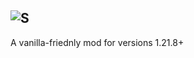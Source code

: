 ![S](https://cdn.discordapp.com/attachments/1257906120672940063/1407501837657182330/sl.png?ex=68a655bc&is=68a5043c&hm=dbd618dbdde73f9b4d8caa7d88c2f0bb0f321f6c80be49ab9f037b25fdc2512a&)
-------------------------
A vanilla-friednly mod for versions 1.21.8+
